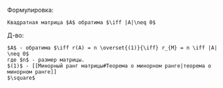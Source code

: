 Формулировка:
```spoiler-markdown
Квадратная матрица $A$ обратима $\iff |A|\neq 0$
```
Д-во:
```spoiler-markdown
$A$ - обратима $\iff r(A) = n \overset{(1)}{\iff} r_{M} = n \iff |A| \neq 0$
где $n$ - размер матрицы.
$(1)$ - [[Минорный ранг матрицы#Теорема о минорном ранге|теорема о минорном ранге]]
$\square$
```

